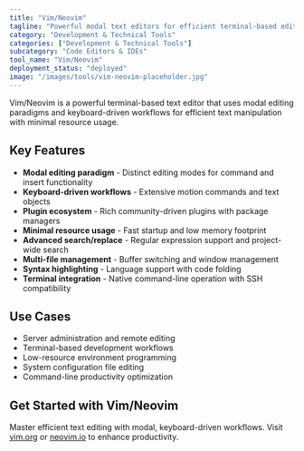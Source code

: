 ```yaml
---
title: "Vim/Neovim"
tagline: "Powerful modal text editors for efficient terminal-based editing"
category: "Development & Technical Tools"
categories: ["Development & Technical Tools"]
subcategory: "Code Editors & IDEs"
tool_name: "Vim/Neovim"
deployment_status: "deployed"
image: "/images/tools/vim-neovim-placeholder.jpg"
---
```

Vim/Neovim is a powerful terminal-based text editor that uses modal editing paradigms and keyboard-driven workflows for efficient text manipulation with minimal resource usage.

## Key Features

- **Modal editing paradigm** - Distinct editing modes for command and insert functionality
- **Keyboard-driven workflows** - Extensive motion commands and text objects
- **Plugin ecosystem** - Rich community-driven plugins with package managers
- **Minimal resource usage** - Fast startup and low memory footprint
- **Advanced search/replace** - Regular expression support and project-wide search
- **Multi-file management** - Buffer switching and window management
- **Syntax highlighting** - Language support with code folding
- **Terminal integration** - Native command-line operation with SSH compatibility

## Use Cases

- Server administration and remote editing
- Terminal-based development workflows
- Low-resource environment programming
- System configuration file editing
- Command-line productivity optimization

## Get Started with Vim/Neovim

Master efficient text editing with modal, keyboard-driven workflows. Visit [vim.org](https://www.vim.org) or [neovim.io](https://neovim.io) to enhance productivity.